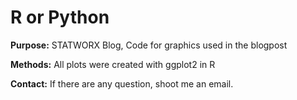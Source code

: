 # R or Python 

**Purpose:** STATWORX Blog, Code for graphics used in the blogpost <link>

**Methods:** All plots were created with ggplot2 in R

**Contact:** If there are any question, shoot me an email.
